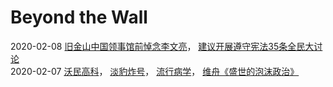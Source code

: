 ﻿# Beyond the Wall

2020-02-08 [旧金山中国领事馆前悼念李文亮](https://github.com/markmeloon/GFW/tree/master/2020/2020-02-08_%E4%B8%AD%E5%9B%BD%E9%A2%86%E4%BA%8B%E9%A6%86%E5%89%8D%E6%82%BC%E5%BF%B5%E6%9D%8E%E6%96%87%E4%BA%AE)，
[建议开展遵守宪法35条全民大讨论](https://github.com/markmeloon/GFW/tree/master/2020/2020-02-08_%E9%81%B5%E5%AE%88%E5%AE%AA%E6%B3%95)     
2020-02-07 [沃民高科](https://github.com/markmeloon/GFW/tree/master/2020/2020-02-07_%E6%B2%83%E6%B0%91%E9%AB%98%E7%A7%91)，
[淡豹炸号](https://github.com/markmeloon/GFW/tree/master/2020/2020-02-07_%E6%B7%A1%E8%B1%B9%E7%82%B8%E5%8F%B7)，
[流行病学](https://github.com/markmeloon/GFW/tree/master/2020/2020-02-07_%E6%B5%81%E8%A1%8C%E7%97%85%E5%AD%A6)， 
[维舟《盛世的泡沫政治》](https://github.com/markmeloon/GFW/tree/master/2020/2020-02-07_%E7%BB%B4%E8%88%9F%E7%9B%9B%E4%B8%96%E7%9A%84%E6%B3%A1%E6%B2%AB%E6%94%BF%E6%B2%BB)
